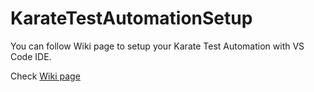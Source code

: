 # KarateTestAutomationSetup

You can follow Wiki page to setup your Karate Test Automation with VS Code IDE.

Check [Wiki page ](https://github.com/mustafaerbay/KarateTestAutomationSetup/wiki)

